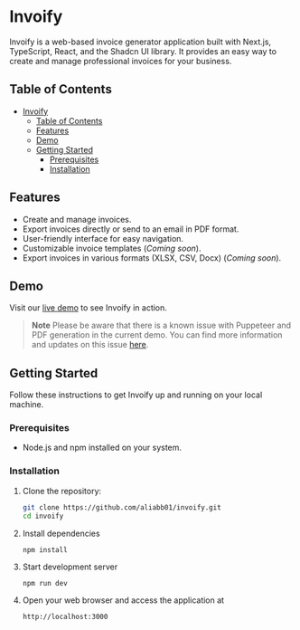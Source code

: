 # Invoify

Invoify is a web-based invoice generator application built with Next.js, TypeScript, React, and the Shadcn UI library. It provides an easy way to create and manage professional invoices for your business.

## Table of Contents

- [Invoify](#invoify)
  - [Table of Contents](#table-of-contents)
  - [Features](#features)
  - [Demo](#demo)
  - [Getting Started](#getting-started)
    - [Prerequisites](#prerequisites)
    - [Installation](#installation)

## Features

- Create and manage invoices.
- Export invoices directly or send to an email in PDF format.
- User-friendly interface for easy navigation.
- Customizable invoice templates (*Coming soon*).
- Export invoices in various formats (XLSX, CSV, Docx) (*Coming soon*).

## Demo

Visit our [live demo](https://invoify.vercel.app) to see Invoify in action.

> **Note**
> Please be aware that there is a known issue with Puppeteer and PDF generation in the current demo. You can find more information and updates on this issue [here](https://github.com/aliabb01/invoify/issues/4).

## Getting Started

Follow these instructions to get Invoify up and running on your local machine.

### Prerequisites

- Node.js and npm installed on your system.

### Installation

1. Clone the repository:

   ```bash
   git clone https://github.com/aliabb01/invoify.git
   cd invoify
2. Install dependencies
   
   ```
   npm install
   ```
3. Start development server

    ```
    npm run dev
    ```
4. Open your web browser and access the application at
    
    ```
    http://localhost:3000
    ```